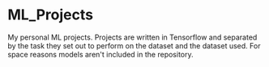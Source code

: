 # ML_Projects

My personal ML projects. Projects are written in Tensorflow and separated by the task they set out to perform on the dataset and the dataset used. For space reasons models aren't included in the repository.

